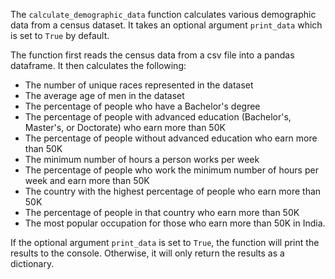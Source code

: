 The `calculate_demographic_data` function calculates various demographic data from a census dataset. It takes an optional argument `print_data` which is set to `True` by default.

The function first reads the census data from a csv file into a pandas dataframe. It then calculates the following:

- The number of unique races represented in the dataset
- The average age of men in the dataset
- The percentage of people who have a Bachelor's degree
- The percentage of people with advanced education (Bachelor's, Master's, or Doctorate) who earn more than 50K
- The percentage of people without advanced education who earn more than 50K
- The minimum number of hours a person works per week
- The percentage of people who work the minimum number of hours per week and earn more than 50K
- The country with the highest percentage of people who earn more than 50K
- The percentage of people in that country who earn more than 50K
- The most popular occupation for those who earn more than 50K in India.

If the optional argument `print_data` is set to `True`, the function will print the results to the console. Otherwise, it will only return the results as a dictionary.